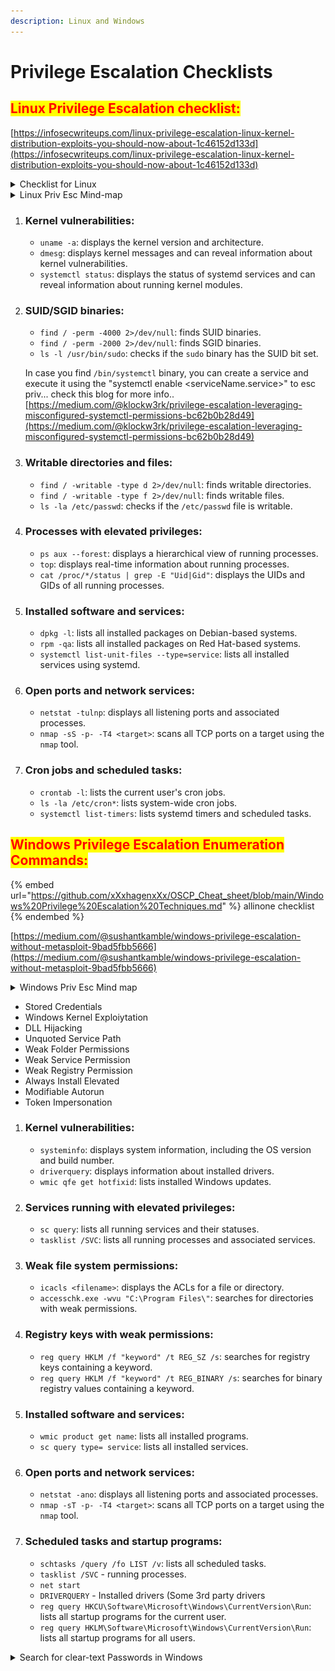```yaml
---
description: Linux and Windows
---
```


# Privilege Escalation Checklists

## <mark style="color:red;">Linux Privilege Escalation checklist:</mark>

[https://infosecwriteups.com/linux-privilege-escalation-linux-kernel-distribution-exploits-you-should-now-about-1c46152d133d](https://infosecwriteups.com/linux-privilege-escalation-linux-kernel-distribution-exploits-you-should-now-about-1c46152d133d)

<details>

<summary>Checklist for Linux</summary>



### Kernel, OS & Device Information <a href="#c15a" id="c15a"></a>

{% code overflow="wrap" lineNumbers="true" %}
```bash
#Can the current user perform anything as root
sudo -l#Print all available system information
uname -a#Kernel release
uname -r#System hostname
uname -n
hostname#Linux Kernel Architecture (32 or 64 bit)
uname -m#Kernel information
cat /proc/version#Distribution information
cat /etc/*-release
cat /etc/issue#CPU information
cat /proc/cpuinfo#File system information
df -a
```
{% endcode %}

### Users & Groups <a href="#3c88" id="3c88"></a>

{% code overflow="wrap" lineNumbers="true" %}
```bash
#List all users on the system
cat /etc/passwd#List all groups on the system
cat /etc/group#List all UID’s and respective memberships
for i in $(cat /etc/passwd 2>/dev/null| cut -d”:” -f1 2>/dev/null);do id $i;done 2>/dev/null#Show user hashes — (Privileged command)
cat /etc/shadow#List all super user accounts
grep -v -E “^#” /etc/passwd | awk -F: ‘$3 == 0 { print $1}’#Users currently logged in
finger
pinky
users
who -a#Who is currently logged in and what they are doing
w#Listing of last logged on users
last#Information on when all users last logged in
lastlog#Information on when the specified user last logged in
lastlog -u <username>#Entire list of previously logged on users
lastlog | grep -v “Never”
```
{% endcode %}

### User & Privilege Information <a href="#60b8" id="60b8"></a>

{% code overflow="wrap" lineNumbers="true" %}
```bash
#Current username
whoami#Current user information
id#Who is allowed to do what as root — Privileged command
cat /etc/sudoers#Can the current user perform anything as root
sudo -l#Can the current user run any ‘interesting’ binaries as root and if so also display the binary permissions etc.
sudo -l 2>/dev/null | grep -w ‘nmap|perl|’awk’|’find’|’bash’|’sh’|’man’|’more’|’less’|’vi’|’vim’|’nc’|’netcat’|python |ruby|lua|irb’ | xargs -r ls -la 2>/dev/null
```
{% endcode %}

### Environment Information <a href="#97f9" id="97f9"></a>

```bash
#Display environmental variables
env
set#Path information
echo $PATH#Displays command history of current user
history#Print working directory, that is, where am I
pwd#Display default system variables
cat /etc/profiles#Display available shells
cat /etc/shells
```

### Service Information <a href="#6138" id="6138"></a>

{% code overflow="wrap" %}
```bash
#View services running as root
ps aux | grep root#Lookup process binary path and permissions
ps aux | awk ‘{print $11}’|xargs -r ls -la 2>/dev/null |awk ‘!x[$0]++’#List services managed by inetd
cat /etc/inetd.conf#As above for xinetd
cat /etc/xinetd.conf#A very ‘rough’ command to extract associated binaries from xinetd.conf and show permissions of each
cat /etc/xinetd.conf 2>/dev/null | awk ‘{print $7}’ |xargs -r ls -la 2>/dev/null#Permissions and contents of /etc/exports (NFS)
ls -la /etc/exports 2>/dev/null; cat /etc/exports 2>/dev/null
```
{% endcode %}

### Jobs/Tasks <a href="#9d2e" id="9d2e"></a>

{% code overflow="wrap" %}
```bash
#Display scheduled jobs for the specified user — Privileged comamand
crontab -l -u <username>#Scheduled jobs overview
ls -la /etc/cron*#What can ‘others’ write in /etc/cron* directories
ls -aRl /etc/cron* | awk ‘$1 ~ /w.$/’ 2>/dev/null#List of current tasks
top
```
{% endcode %}

### Networking, Routing & Communications <a href="#4ee8" id="4ee8"></a>

{% code overflow="wrap" %}
```bash
#List of network interfaces/sbin/ifconfig -a#As above
cat /etc/network/interfaces#Display ARP communications
arp -a#Display route information
route#Display routing table entry. Also to find-out router’s IP address.
ip route #Show configured DNS server addresses
cat /etc/resolv.conf#List all TCP sockets and related PIDs (-p Privileged command)
netstat -antp#List all TCP sockets and related PIDs (-p Privileged command)
netstat -anup#List rules — Privileged command
iptables -L#View port numbers/services mappings
cat /etc/services
```
{% endcode %}

### Programs Installed <a href="#6a81" id="6a81"></a>

{% code overflow="wrap" %}
```bash
#Installed packages (Debian)
dpkg -l#Installed packages (Red Hat)
rpm -qa#sudo version — does an exploit exist?
sudo -V#Apache version
httpd -v
apache2 -v#List loaded Apache modules
apache2ctl (or apachectl) -M#Installed MYSQL version details
mysql — version#Installed Postgres version details
psql -V#Installed Perl version details
perl -v#Installed Java version details
java -version#Installed Python version details
python — version#Installed Ruby version details
ruby -v#Locate ‘useful’ programs (netcat, wget etc)
find / -name %program_name% 2>/dev/null
(i.e. nc, netcat, wget, nmap etc)
which %program_name% (i.e. nc, netcat, wget, nmap etc)#List available compilers
dpkg — list 2>/dev/null| grep compiler |grep -v decompiler 2>/dev/null && yum list installed ‘gcc*’ 2>/dev/null| grep gcc 2>/dev/null#Which account is Apache running as
cat /etc/apache2/envvars 2>/dev/null |grep -i ‘user|group’ |awk ‘{sub(/.*export /,””)}1’#Check installed applications, if found search for their exploit
cd /var; ls
```
{% endcode %}

### Search for interesting files <a href="#6b43" id="6b43"></a>

{% code overflow="wrap" %}
```bash
#Find SUID files
find / -perm -4000 -type f 2>/dev/null#Find SUID files owned by root
find / -uid 0 -perm -4000 -type f 2>/dev/null#Find GUID files
find / -perm -2000 -type f 2>/dev/null#Find world-writable files
find / -perm -2 -type f 2>/dev/null#Find world-writable files excluding those in /proc
find / ! -path “*/proc/*” -perm -2 -type f -print 2>/dev/null#Find world-writable directories
find / -perm -2 -type d 2>/dev/null#Find rhost config files
find /home –name *.rhosts -print 2>/dev/null#Find *.plan files, list permissions and cat the file contents
find /home -iname *.plan -exec ls -la {} ; -exec cat {} 2>/dev/null ;#Find hosts.equiv, list permissions and cat the file contents
find /etc -iname hosts.equiv -exec ls -la {} 2>/dev/null ; -exec cat {} 2>/dev/null ;#Check if you can access other user directories to find interesting files
ls -ahlR /root/#Show the current user’s command history
cat ~/.bash_history#Show current user’s various history files
ls -la ~/.*_history#Can we read root’s history files
ls -la /root/.*_history#Check for interesting ssh files in the current user’s directory
ls -la ~/.ssh/#Find SSH keys/host information
find / -name “id_dsa*” -o -name “id_rsa*” -o -name “known_hosts” -o -name “authorized_hosts” -o -name “authorized_keys” 2>/dev/null |xargs -r ls -la#Check Configuration of inetd services
ls -la /usr/sbin/in.*#Check log files for keywords (‘pass’ in this example) and show positive matches
grep -l -i pass /var/log/*.log 2>/dev/null#List files in specified directory (/var/log)
find /var/log -type f -exec ls -la {} ; 2>/dev/null#List .log files in specified directory (/var/log)
find /var/log -name *.log -type f -exec ls -la {} ; 2>/dev/null#List .conf files in /etc (recursive 1 level)
find /etc/ -maxdepth 1 -name *.conf -type f -exec ls -la {} ; 2>/dev/null
ls -la /etc/*.conf#Find .conf files (recursive 4 levels) and output the number where the word ‘password’ is located
find /etc/ -maxdepth 1 -name *.conf -type f -exec ls -la {} ; 2>/dev/null#List open files (output will depend on account privileges)
lsof -I -n#Can we read roots mail
head /var/mail/root#To identify the binary capability files with the help of getcap. Source: 
getcap -r / 2>/dev/null
```
{% endcode %}



</details>

<details>

<summary>Linux Priv Esc Mind-map</summary>

![](<.gitbook/assets/image (9).png>)

</details>

1. ### Kernel vulnerabilities:
   * `uname -a`: displays the kernel version and architecture.
   * `dmesg`: displays kernel messages and can reveal information about kernel vulnerabilities.
   * `systemctl status`: displays the status of systemd services and can reveal information about running kernel modules.
2.  ### SUID/SGID binaries:

    * `find / -perm -4000 2>/dev/null`: finds SUID binaries.
    * `find / -perm -2000 2>/dev/null`: finds SGID binaries.
    * `ls -l /usr/bin/sudo`: checks if the `sudo` binary has the SUID bit set.

    In case you find `/bin/systemctl` binary, you can create a service and execute it using the "systemctl enable \<serviceName.service>" to  esc priv... check this blog for more info.. [https://medium.com/@klockw3rk/privilege-escalation-leveraging-misconfigured-systemctl-permissions-bc62b0b28d49](https://medium.com/@klockw3rk/privilege-escalation-leveraging-misconfigured-systemctl-permissions-bc62b0b28d49)
3. ### Writable directories and files:
   * `find / -writable -type d 2>/dev/null`: finds writable directories.
   * `find / -writable -type f 2>/dev/null`: finds writable files.
   * `ls -la /etc/passwd`: checks if the `/etc/passwd` file is writable.
4. ### Processes with elevated privileges:
   * `ps aux --forest`: displays a hierarchical view of running processes.
   * `top`: displays real-time information about running processes.
   * `cat /proc/*/status | grep -E "Uid|Gid"`: displays the UIDs and GIDs of all running processes.
5. ### Installed software and services:
   * `dpkg -l`: lists all installed packages on Debian-based systems.
   * `rpm -qa`: lists all installed packages on Red Hat-based systems.
   * `systemctl list-unit-files --type=service`: lists all installed services using systemd.
6. ### Open ports and network services:
   * `netstat -tulnp`: displays all listening ports and associated processes.
   * `nmap -sS -p- -T4 <target>`: scans all TCP ports on a target using the `nmap` tool.
7. ### Cron jobs and scheduled tasks:
   * `crontab -l`: lists the current user's cron jobs.
   * `ls -la /etc/cron*`: lists system-wide cron jobs.
   * `systemctl list-timers`: lists systemd timers and scheduled tasks.

## <mark style="color:red;">Windows Privilege Escalation Enumeration Commands:</mark>

{% embed url="https://github.com/xXxhagenxXx/OSCP_Cheat_sheet/blob/main/Windows%20Privilege%20Escalation%20Techniques.md" %}
allinone checklist
{% endembed %}

[https://medium.com/@sushantkamble/windows-privilege-escalation-without-metasploit-9bad5fbb5666](https://medium.com/@sushantkamble/windows-privilege-escalation-without-metasploit-9bad5fbb5666)

<details>

<summary>Windows Priv Esc Mind map</summary>

![](<.gitbook/assets/image (20).png>)

</details>

* Stored Credentials
* Windows Kernel Exploiytation
* DLL Hijacking
* Unquoted Service Path
* Weak Folder Permissions
* Weak Service Permission
* Weak Registry Permission
* Always Install Elevated
* Modifiable Autorun
* Token Impersonation

1. ### Kernel vulnerabilities:
   * `systeminfo`: displays system information, including the OS version and build number.
   * `driverquery`: displays information about installed drivers.
   * `wmic qfe get hotfixid`: lists installed Windows updates.
2. ### Services running with elevated privileges:
   * `sc query`: lists all running services and their statuses.
   * `tasklist /SVC`: lists all running processes and associated services.
3. ### Weak file system permissions:
   * `icacls <filename>`: displays the ACLs for a file or directory.
   * `accesschk.exe -wvu "C:\Program Files\"`: searches for directories with weak permissions.
4. ### Registry keys with weak permissions:
   * `reg query HKLM /f "keyword" /t REG_SZ /s`: searches for registry keys containing a keyword.
   * `reg query HKLM /f "keyword" /t REG_BINARY /s`: searches for binary registry values containing a keyword.
5. ### Installed software and services:
   * `wmic product get name`: lists all installed programs.
   * `sc query type= service`: lists all installed services.
6. ### Open ports and network services:
   * `netstat -ano`: displays all listening ports and associated processes.
   * `nmap -sT -p- -T4 <target>`: scans all TCP ports on a target using the `nmap` tool.
7. ### Scheduled tasks and startup programs:
   * `schtasks /query /fo LIST /v`: lists all scheduled tasks.
   * `tasklist /SVC` - running processes.
   * `net start`&#x20;
   * `DRIVERQUERY` - Installed drivers (Some 3rd party drivers
   * `reg query HKCU\Software\Microsoft\Windows\CurrentVersion\Run`: lists all startup programs for the current user.
   * `reg query HKLM\Software\Microsoft\Windows\CurrentVersion\Run`: lists all startup programs for all users.

<details>

<summary>Search for clear-text Passwords in Windows</summary>



{% code overflow="wrap" lineNumbers="true" %}
```bash
find /I password *.txt
find /I password *.xml
find /I password *.ini#Find all these strings in config files
dir /s *pass* == *cred* == *vnc* == *.config*#Find password string in all files.
findstr /spin “password” *.*
findstr /spin “password” *.*


# These are common files to find passwords. They might be base64-encoded. So look out for that.
c:\sysprep.inf
c:\sysprep\sysprep.xml
c:\unattend.xml
%WINDIR%\Panther\Unattend\Unattended.xml
%WINDIR%\Panther\Unattended.xml

dir c:\*vnc.ini /s /b
dir c:\*ultravnc.ini /s /b
dir c:\ /s /b | findstr /si *vnc.ini


# Search for passwords in Registry
VNC
reg query "HKCU\Software\ORL\WinVNC3\Password"

# Windows autologin
reg query "HKLM\SOFTWARE\Microsoft\Windows NT\Currentversion\Winlogon"
```
{% endcode %}

</details>



